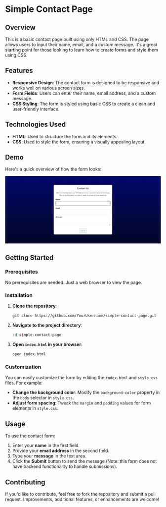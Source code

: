 # Simple Contact Page

## Overview

This is a basic contact page built using only HTML and CSS. The page allows users to input their name, email, and a custom message. It's a great starting point for those looking to learn how to create forms and style them using CSS.

## Features

- **Responsive Design**: The contact form is designed to be responsive and works well on various screen sizes.
- **Form Fields**: Users can enter their name, email address, and a custom message.
- **CSS Styling**: The form is styled using basic CSS to create a clean and user-friendly interface.

## Technologies Used

- **HTML**: Used to structure the form and its elements.
- **CSS**: Used to style the form, ensuring a visually appealing layout.

## Demo

Here's a quick overview of how the form looks:

![Contact Page Screenshot](contact.png)

## Getting Started

### Prerequisites

No prerequisites are needed. Just a web browser to view the page.

### Installation

1. **Clone the repository**:
   ```bash
   git clone https://github.com/YourUsername/simple-contact-page.git
   ```
2. **Navigate to the project directory**:
   ```bash
   cd simple-contact-page
   ```
3. **Open `index.html` in your browser**:
   ```bash
   open index.html
   ```

### Customization

You can easily customize the form by editing the `index.html` and `style.css` files. For example:

- **Change the background color**: Modify the `background-color` property in the `body` selector in `style.css`.
- **Adjust form spacing**: Tweak the `margin` and `padding` values for form elements in `style.css`.

## Usage

To use the contact form:

1. Enter your **name** in the first field.
2. Provide your **email address** in the second field.
3. Type your **message** in the text area.
4. Click the **Submit** button to send the message (Note: this form does not have backend functionality to handle submissions).

## Contributing

If you'd like to contribute, feel free to fork the repository and submit a pull request. Improvements, additional features, or enhancements are welcome!

